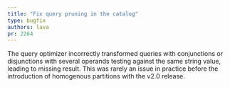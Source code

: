```yaml
---
title: "Fix query pruning in the catalog"
type: bugfix
authors: lava
pr: 2264
---
```


The query optimizer incorrectly transformed queries with conjunctions or
disjunctions with several operands testing against the same string value,
leading to missing result. This was rarely an issue in practice before the
introduction of homogenous partitions with the v2.0 release.
